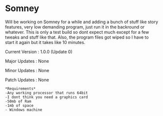 # Somney

Will be working on Somney for a while and adding a bunch of stuff like story features, very low demanding program, just run it in the backround or whatever.
This is only a test build so dont expect much except for a few tweaks and stuff like that.
Also, the program files got wiped so I have to start it again but it takes like 10 minutes.

Current Version : 1.0.0 (Update 0)

Major Updates : None

Minor Updates : None

Patch Updates : None

    *Requirements* 
    -Any working processor that runs 64bit
    -I dont think you need a graphics card
    -50mb of Ram
    -1mb of space 
    - Windows machine
